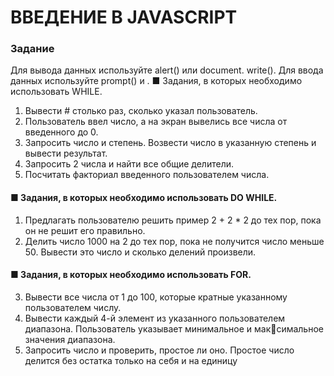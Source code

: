 # ВВЕДЕНИЕ В JAVASCRIPT
### Задание 
Для вывода данных используйте alert() или document.
write(). Для ввода данных используйте prompt() и .
■ Задания, в которых необходимо использовать WHILE.
1. Вывести # столько раз, сколько указал пользователь.
2. Пользователь ввел число, а на экран вывелись все числа 
от введенного до 0.
3. Запросить число и степень. Возвести число в указанную 
степень и вывести результат.
4. Запросить 2 числа и найти все общие делители.
5. Посчитать факториал введенного пользователем числа.<br/>

#### <b>■ Задания, в которых необходимо использовать DO WHILE. </b>
1. Предлагать пользователю решить пример 2 + 2 * 2 до тех 
пор, пока он не решит его правильно.
2. Делить число 1000 на 2 до тех пор, пока не получится число 
меньше 50. Вывести это число и сколько делений произвели.<br/>

#### <b>■ Задания, в которых необходимо использовать FOR.</b>
3. Вывести все числа от 1 до 100, которые кратные указанному 
пользователем числу.
4. Вывести каждый 4-й элемент из указанного пользователем 
диапазона. Пользователь указывает минимальное и максимальное значения диапазона. 
5. Запросить число и проверить, простое ли оно. Простое 
число делится без остатка только на себя и на единицу
